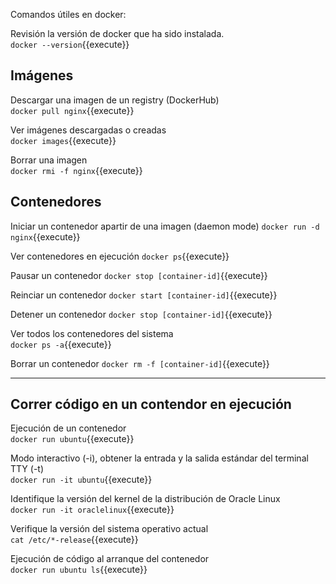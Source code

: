 Comandos útiles en docker:  

Revisión la versión de docker que ha sido instalada.  
`docker --version`{{execute}}

## Imágenes  
Descargar una imagen de un registry (DockerHub)  
`docker pull nginx`{{execute}}  

Ver imágenes descargadas o creadas  
`docker images`{{execute}}  

Borrar una imagen  
`docker rmi -f nginx`{{execute}}  

## Contenedores  
Iniciar un contenedor apartir de una imagen (daemon mode)
`docker run -d nginx`{{execute}}

Ver contenedores en ejecución
`docker ps`{{execute}}

Pausar un contenedor
`docker stop [container-id]`{{execute}}

Reinciar un contenedor
`docker start [container-id]`{{execute}}

Detener un contenedor
`docker stop [container-id]`{{execute}}

Ver todos los contenedores del sistema  
`docker ps -a`{{execute}}  

Borrar un contenedor
`docker rm -f [container-id]`{{execute}}

---
## Correr código en un contendor en ejecución

Ejecución de un contenedor  
`docker run ubuntu`{{execute}}  

Modo interactivo (-i), obtener la entrada y la salida estándar del terminal TTY (-t)  
`docker run -it ubuntu`{{execute}}  

Identifique la versión del kernel de la distribución de Oracle Linux  
`docker run -it oraclelinux`{{execute}}  

Verifique la versión del sistema operativo actual  
`cat /etc/*-release`{{execute}}  

Ejecución de código al arranque del contenedor  
`docker run ubuntu ls`{{execute}}  